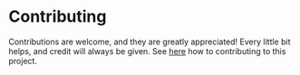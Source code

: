 # Contributing

Contributions are welcome, and they are greatly appreciated! Every little bit helps, and credit will always be given. See [here](https://guides.github.com/activities/contributing-to-open-source/#contributing) how to contributing to this project.
